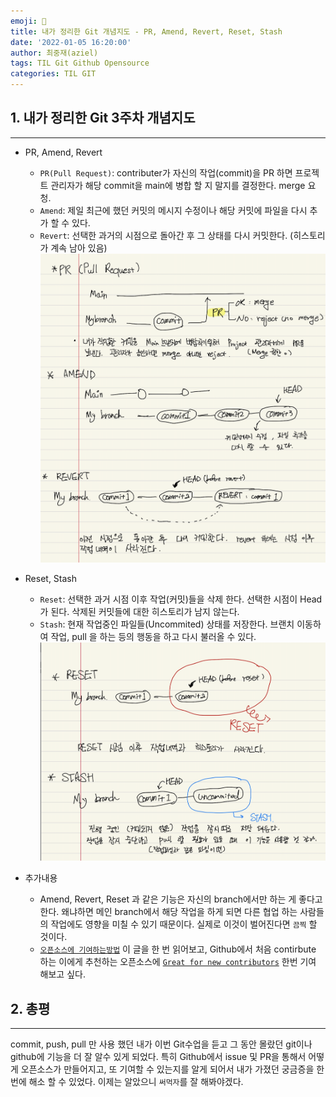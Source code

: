 ```yaml
---
emoji: 👐
title: 내가 정리한 Git 개념지도 - PR, Amend, Revert, Reset, Stash
date: '2022-01-05 16:20:00'
author: 최중재(aziel)
tags: TIL Git Github Opensource
categories: TIL GIT
---
```


## 1. 내가 정리한 Git 3주차 개념지도

---

- PR, Amend, Revert

  - `PR(Pull Request)`: contributer가 자신의 작업(commit)을 PR 하면 프로젝트 관리자가 해당 commit을 main에 병합 할 지 말지를 결정한다. merge 요청.
  - `Amend`: 제일 최근에 했던 커밋의 메시지 수정이나 해당 커밋에 파일을 다시 추가 할 수 있다.
  - `Revert`: 선택한 과거의 시점으로 돌아간 후 그 상태를 다시 커밋한다. (히스토리가 계속 남아 있음)
    ![PR,Amend,Revert](./git-pr-amend-revert.png)

- Reset, Stash

  - `Reset`: 선택한 과거 시점 이후 작업(커밋)들을 삭제 한다. 선택한 시점이 Head가 된다. 삭제된 커밋들에 대한 히스토리가 남지 않는다.
  - `Stash`: 현재 작업중인 파일들(Uncommited) 상태를 저장한다. 브랜치 이동하여 작업, pull 을 하는 등의 행동을 하고 다시 불러올 수 있다.
    ![Reset,Statsh](./git-reset-stash.png)

- 추가내용
  - Amend, Revert, Reset 과 같은 기능은 자신의 branch에서만 하는 게 좋다고 한다. 왜냐하면 메인 branch에서 해당 작업을 하게 되면 다른 협업 하는 사람들의 작업에도 영향을 미칠 수 있기 때문이다. 실제로 이것이 벌어진다면 `끔찍` 할 것이다.
  - [`오픈소스에 기여하는방법`](https://opensource.guide/ko/how-to-contribute/) 이 글을 한 번 읽어보고, Github에서 처음 contirbute 하는 이에게 추천하는 오픈소스에 [`Great for new contributors`](https://opensource.guide/ko/how-to-contribute/) 한번 기여 해보고 싶다.

## 2. 총평

---

commit, push, pull 만 사용 했던 내가 이번 Git수업을 듣고 그 동안 몰랐던 git이나 github에 기능을 더 잘 알수 있게 되었다. 특히 Github에서 issue 및 PR을 통해서 어떻게 오픈소스가 만들어지고, 또 기여할 수 있는지를 알게 되어서 내가 가졌던 궁금증을 한번에 해소 할 수 있었다. 이제는 알았으니 `써먹자`를 잘 해봐야겠다.

```toc

```
